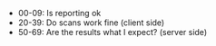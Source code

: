 * 00-09:  Is reporting ok
* 20-39:  Do scans work fine (client side)
* 50-69:  Are the results what I expect? (server side)

